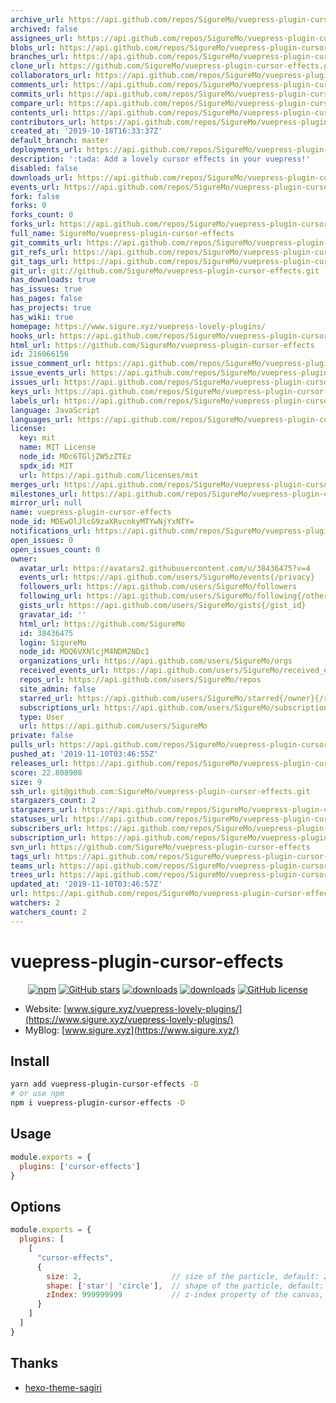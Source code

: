 ```yaml
---
archive_url: https://api.github.com/repos/SigureMo/vuepress-plugin-cursor-effects/{archive_format}{/ref}
archived: false
assignees_url: https://api.github.com/repos/SigureMo/vuepress-plugin-cursor-effects/assignees{/user}
blobs_url: https://api.github.com/repos/SigureMo/vuepress-plugin-cursor-effects/git/blobs{/sha}
branches_url: https://api.github.com/repos/SigureMo/vuepress-plugin-cursor-effects/branches{/branch}
clone_url: https://github.com/SigureMo/vuepress-plugin-cursor-effects.git
collaborators_url: https://api.github.com/repos/SigureMo/vuepress-plugin-cursor-effects/collaborators{/collaborator}
comments_url: https://api.github.com/repos/SigureMo/vuepress-plugin-cursor-effects/comments{/number}
commits_url: https://api.github.com/repos/SigureMo/vuepress-plugin-cursor-effects/commits{/sha}
compare_url: https://api.github.com/repos/SigureMo/vuepress-plugin-cursor-effects/compare/{base}...{head}
contents_url: https://api.github.com/repos/SigureMo/vuepress-plugin-cursor-effects/contents/{+path}
contributors_url: https://api.github.com/repos/SigureMo/vuepress-plugin-cursor-effects/contributors
created_at: '2019-10-18T16:33:37Z'
default_branch: master
deployments_url: https://api.github.com/repos/SigureMo/vuepress-plugin-cursor-effects/deployments
description: ':tada: Add a lovely cursor effects in your vuepress!'
disabled: false
downloads_url: https://api.github.com/repos/SigureMo/vuepress-plugin-cursor-effects/downloads
events_url: https://api.github.com/repos/SigureMo/vuepress-plugin-cursor-effects/events
fork: false
forks: 0
forks_count: 0
forks_url: https://api.github.com/repos/SigureMo/vuepress-plugin-cursor-effects/forks
full_name: SigureMo/vuepress-plugin-cursor-effects
git_commits_url: https://api.github.com/repos/SigureMo/vuepress-plugin-cursor-effects/git/commits{/sha}
git_refs_url: https://api.github.com/repos/SigureMo/vuepress-plugin-cursor-effects/git/refs{/sha}
git_tags_url: https://api.github.com/repos/SigureMo/vuepress-plugin-cursor-effects/git/tags{/sha}
git_url: git://github.com/SigureMo/vuepress-plugin-cursor-effects.git
has_downloads: true
has_issues: true
has_pages: false
has_projects: true
has_wiki: true
homepage: https://www.sigure.xyz/vuepress-lovely-plugins/
hooks_url: https://api.github.com/repos/SigureMo/vuepress-plugin-cursor-effects/hooks
html_url: https://github.com/SigureMo/vuepress-plugin-cursor-effects
id: 216066156
issue_comment_url: https://api.github.com/repos/SigureMo/vuepress-plugin-cursor-effects/issues/comments{/number}
issue_events_url: https://api.github.com/repos/SigureMo/vuepress-plugin-cursor-effects/issues/events{/number}
issues_url: https://api.github.com/repos/SigureMo/vuepress-plugin-cursor-effects/issues{/number}
keys_url: https://api.github.com/repos/SigureMo/vuepress-plugin-cursor-effects/keys{/key_id}
labels_url: https://api.github.com/repos/SigureMo/vuepress-plugin-cursor-effects/labels{/name}
language: JavaScript
languages_url: https://api.github.com/repos/SigureMo/vuepress-plugin-cursor-effects/languages
license:
  key: mit
  name: MIT License
  node_id: MDc6TGljZW5zZTEz
  spdx_id: MIT
  url: https://api.github.com/licenses/mit
merges_url: https://api.github.com/repos/SigureMo/vuepress-plugin-cursor-effects/merges
milestones_url: https://api.github.com/repos/SigureMo/vuepress-plugin-cursor-effects/milestones{/number}
mirror_url: null
name: vuepress-plugin-cursor-effects
node_id: MDEwOlJlcG9zaXRvcnkyMTYwNjYxNTY=
notifications_url: https://api.github.com/repos/SigureMo/vuepress-plugin-cursor-effects/notifications{?since,all,participating}
open_issues: 0
open_issues_count: 0
owner:
  avatar_url: https://avatars2.githubusercontent.com/u/38436475?v=4
  events_url: https://api.github.com/users/SigureMo/events{/privacy}
  followers_url: https://api.github.com/users/SigureMo/followers
  following_url: https://api.github.com/users/SigureMo/following{/other_user}
  gists_url: https://api.github.com/users/SigureMo/gists{/gist_id}
  gravatar_id: ''
  html_url: https://github.com/SigureMo
  id: 38436475
  login: SigureMo
  node_id: MDQ6VXNlcjM4NDM2NDc1
  organizations_url: https://api.github.com/users/SigureMo/orgs
  received_events_url: https://api.github.com/users/SigureMo/received_events
  repos_url: https://api.github.com/users/SigureMo/repos
  site_admin: false
  starred_url: https://api.github.com/users/SigureMo/starred{/owner}{/repo}
  subscriptions_url: https://api.github.com/users/SigureMo/subscriptions
  type: User
  url: https://api.github.com/users/SigureMo
private: false
pulls_url: https://api.github.com/repos/SigureMo/vuepress-plugin-cursor-effects/pulls{/number}
pushed_at: '2019-11-10T03:46:55Z'
releases_url: https://api.github.com/repos/SigureMo/vuepress-plugin-cursor-effects/releases{/id}
score: 22.808908
size: 9
ssh_url: git@github.com:SigureMo/vuepress-plugin-cursor-effects.git
stargazers_count: 2
stargazers_url: https://api.github.com/repos/SigureMo/vuepress-plugin-cursor-effects/stargazers
statuses_url: https://api.github.com/repos/SigureMo/vuepress-plugin-cursor-effects/statuses/{sha}
subscribers_url: https://api.github.com/repos/SigureMo/vuepress-plugin-cursor-effects/subscribers
subscription_url: https://api.github.com/repos/SigureMo/vuepress-plugin-cursor-effects/subscription
svn_url: https://github.com/SigureMo/vuepress-plugin-cursor-effects
tags_url: https://api.github.com/repos/SigureMo/vuepress-plugin-cursor-effects/tags
teams_url: https://api.github.com/repos/SigureMo/vuepress-plugin-cursor-effects/teams
trees_url: https://api.github.com/repos/SigureMo/vuepress-plugin-cursor-effects/git/trees{/sha}
updated_at: '2019-11-10T03:46:57Z'
url: https://api.github.com/repos/SigureMo/vuepress-plugin-cursor-effects
watchers: 2
watchers_count: 2
---
```


# vuepress-plugin-cursor-effects

<p align="center">
   <a href="https://www.npmjs.com/package/vuepress-plugin-cursor-effects" target="_blank"><img alt="npm" src="https://img.shields.io/npm/v/vuepress-plugin-cursor-effects.svg"></a>
   <a href="https://github.com/SigureMo/vuepress-plugin-cursor-effects/stargazers" target="_blank"><img alt="GitHub stars" src="https://img.shields.io/github/stars/SigureMo/vuepress-plugin-cursor-effects"></a>
   <a href="https://www.npmjs.com/package/vuepress-plugin-cursor-effects" target="_blank"><img alt="downloads" src="https://img.shields.io/npm/dt/vuepress-plugin-cursor-effects.svg"></a>
   <a href="https://www.npmjs.com/package/vuepress-plugin-cursor-effects" target="_blank"><img alt="downloads" src="https://img.shields.io/npm/dm/vuepress-plugin-cursor-effects.svg"></a>
   <a href="https://github.com/SigureMo/vuepress-plugin-cursor-effects/blob/master/LICENSE" target="_blank"><img alt="GitHub license" src="https://img.shields.io/github/license/SigureMo/vuepress-plugin-cursor-effects"></a>
</p>

- Website: [www.sigure.xyz/vuepress-lovely-plugins/](https://www.sigure.xyz/vuepress-lovely-plugins/)
- MyBlog: [www.sigure.xyz](https://www.sigure.xyz/)

## Install

``` bash
yarn add vuepress-plugin-cursor-effects -D
# or use npm
npm i vuepress-plugin-cursor-effects -D
```

## Usage

``` javascript
module.exports = {
  plugins: ['cursor-effects']
}
```

## Options

``` js
module.exports = {
  plugins: [
    [
      "cursor-effects",
      {
        size: 2,                    // size of the particle, default: 2
        shape: ['star'| 'circle'],  // shape of the particle, default: 'star'
        zIndex: 999999999           // z-index property of the canvas, default: 999999999
      }
    ]
  ]
}
```

## Thanks

- [hexo-theme-sagiri](https://github.com/DIYgod/diygod.me/blob/master/themes/sagiri/src/cursor-effects.js)

